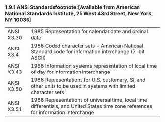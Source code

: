 ### 1.9.1 ANSI Standardsfootnote:[Available from American National Standards Institute, 25 West 43rd Street, New York, NY 10036] 

|     |     |
| --- | --- |
| ANSI X3.30 | 1985 Representation for calendar date and ordinal date |
| ANSI X3.4 | 1986 Coded character sets - American National Standard code for information interchange (7-bit ASCII) |
| ANSI X3.43 | 1986 Information systems representation of local time of day for information interchange |
| ANSI X3.50 | 1986 Representations for U.S. customary, SI, and other units to be used in systems with limited character sets |
| ANSI X3.51 | 1986 Representations of universal time, local time differentials, and United States time zone references for information interchange |
